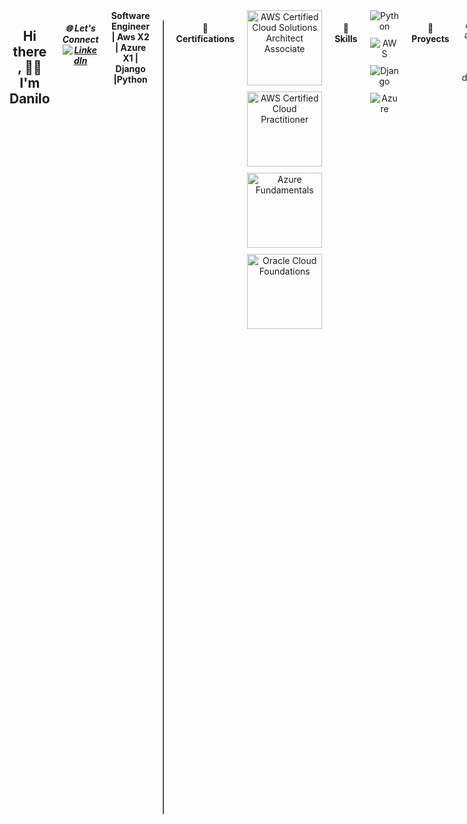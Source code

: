 


<div align="center">

  
<div style="display: flex; gap: 20px;">
  
  <h2>Hi there , 🧑‍💻 I'm Danilo</h2>
  <h5> 🌐 Let's Connect
<a href="https://www.linkedin.com/in/danilo-rincon-2a1bb9217" target="_blank">
  <img src="https://img.shields.io/badge/LinkedIn-Danilo%20Rinc%C3%B3n-blue?style=social&logo=linkedin" alt="LinkedIn"/>
</a></h5>
  <strong align="center">Software Engineer | Aws X2 | Azure X1 | Django |Python</strong>
 
<table border="none">
  <tr>
    <td style="width: 100%; text-align: center; border:none">
      <img src="https://github.com/user-attachments/assets/c8b0be22-f046-409f-bcea-b1509563e88f" alt="cloud" style="width: 400rem; height: 400px; ">
    </td>
    <td style="width: 20%; text-align: left;">
      <strong>Cloud Engineer</strong> with a strong focus on AWS, I am skilled in designing and managing scalable, highly available systems that drive business growth. I have hands-on experience deploying cloud-based solutions and automating processes, leveraging AWS services like EC2, S3, Lambda, and RDS to create optimized, cost-effective solutions that enhance performance. Passionate about building resilient systems that scale with demand, I continuously explore new AWS innovations to stay ahead of industry trends and bring fresh ideas to every project. My goal is to deliver seamless, reliable cloud infrastructure that powers the future of businesses.
    </td>
  </tr>
</table>


 <h4>🌱Certifications</h4>
 <div align="center">
 <div style="display: flex; flex-direction: column; gap: 10px;">
<img src="https://d1.awsstatic.com/certification/badges/AWS-Certified-Solutions-Architect-Associate_badge_150x150.e359ae4a6d4d82c3e31d4f9104c8d389b56a2423.png" width="120" alt="AWS Certified Cloud Solutions Architect Associate"> 
<img src="https://d1.awsstatic.com/certification/badges/AWS-Certified-Cloud-Practitioner_badge_150x150.17da917fbddc5383838d9f8209d2030c8d99f31e.png" width="120" alt="AWS Certified Cloud Practitioner"> 
<img src="https://img-c.udemycdn.com/open-badges/v2/badge-class/1461449489/image193214236496861289.png" width="120" alt="Azure Fundamentals">
<img src="https://www.unad-ue.es/images/2023/50_Oracle_Cloud_Infrastructure.png" width="120" alt="Oracle Cloud Foundations">
</div>
</div>

 <h4>💬Skills</h4>
<div align="center">
<div style="display: flex; flex-direction: column; gap: 10px;">
  <img alt="Python" src="https://img.shields.io/badge/Python-111">
  <img alt="AWS" src="https://img.shields.io/badge/AWS-111">
  <img alt="Django" src="https://img.shields.io/badge/Django-111">
  <img alt="Azure" src="https://img.shields.io/badge/Azure-111">
</div>
</div>


<h4>🔭 Proyects</h4>

Aquí están algunos de mis proyectos más destacados:
<div align="center">
   <img align="center" src="https://github-readme-stats.vercel.app/api/pin/?username=Daniluss03&repo=DjangoAndAWS&theme=dark" />
 <img align="center" src="https://github-readme-stats.vercel.app/api/pin/?username=Daniluss03&repo=FastApiAndSQLserver&theme=dark" />
  <img align="center" src="https://github-readme-stats.vercel.app/api/pin/?username=Daniluss03&repo=TokenWithDjangorestFramework&theme=dark" />
  <img align="center" src="https://github-readme-stats.vercel.app/api/pin/?username=Daniluss03&repo=ConsumoApiReactjs&theme=dark" />

</div>



<h4>📊 Statistics</h4> 


<div align="center">
 GitHub!
</div>
<div align="center">
<img src="https://github-readme-stats.vercel.app/api?username=Daniluss03&show_icons=true&hide_title=true&hide=prs&count_private=true&theme=dark" />
</div>





